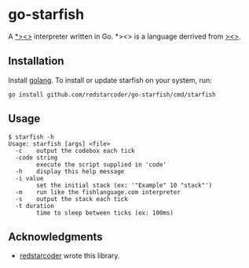go-starfish
======

A [\*><>](https://esolangs.org/wiki/Starfish)  interpreter written in Go. \*><> is a language derrived from [><>](http://esolangs.org/wiki/Fish).

Installation
---------------

Install [golang](http://golang.org/doc/install). To install or update starfish on your system, run:

```
go install github.com/redstarcoder/go-starfish/cmd/starfish
```

Usage
---------------

```
$ starfish -h
Usage: starfish [args] <file>
  -c	output the codebox each tick
  -code string
    	execute the script supplied in 'code'
  -h	display this help message
  -i value
    	set the initial stack (ex: '"Example" 10 "stack"')
  -m	run like the fishlanguage.com interpreter
  -s	output the stack each tick
  -t duration
    	time to sleep between ticks (ex: 100ms)
```

Acknowledgments
---------------

* [redstarcoder](https://github.com/redstarcoder) wrote this library.
